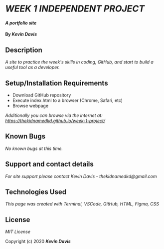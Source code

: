 # _WEEK 1 INDEPENDENT PROJECT_

#### _A portfolio site_

#### By _**Kevin Davis**_

## Description

_A site to practice the week's skills in coding, GitHub, and start to build a useful tool as a developer._

## Setup/Installation Requirements

* Download GitHub repository
* Execute index.html to a browser (Chrome, Safari, etc)
* Browse webpage

_Additionally you can browse via the internet at: https://thekidnamedkd.github.io/week-1-project/_

## Known Bugs

_No known bugs at this time._

## Support and contact details

_For site support please contact Kevin Davis - thekidnamedkd@gmail.com_

## Technologies Used

_This page was created with Terminal, VSCode, GitHub, HTML, Figma, CSS_

## License

*MIT License*

Copyright (c) 2020 **_Kevin Davis_**
